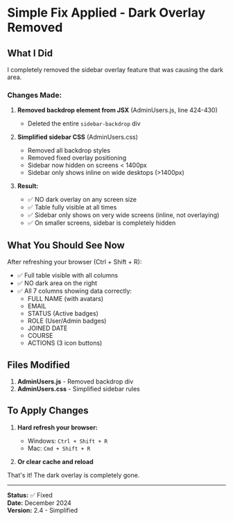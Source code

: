 # Simple Fix Applied - Dark Overlay Removed

## What I Did

I completely removed the sidebar overlay feature that was causing the dark area.

### Changes Made:

1. **Removed backdrop element from JSX** (AdminUsers.js, line 424-430)
   - Deleted the entire `sidebar-backdrop` div

2. **Simplified sidebar CSS** (AdminUsers.css)
   - Removed all backdrop styles
   - Removed fixed overlay positioning
   - Sidebar now hidden on screens < 1400px
   - Sidebar only shows inline on wide desktops (>1400px)

3. **Result:**
   - ✅ NO dark overlay on any screen size
   - ✅ Table fully visible at all times
   - ✅ Sidebar only shows on very wide screens (inline, not overlaying)
   - ✅ On smaller screens, sidebar is completely hidden

## What You Should See Now

After refreshing your browser (Ctrl + Shift + R):

- ✅ Full table visible with all columns
- ✅ NO dark area on the right
- ✅ All 7 columns showing data correctly:
  - FULL NAME (with avatars)
  - EMAIL
  - STATUS (Active badges)
  - ROLE (User/Admin badges)
  - JOINED DATE
  - COURSE
  - ACTIONS (3 icon buttons)

## Files Modified

1. **AdminUsers.js** - Removed backdrop div
2. **AdminUsers.css** - Simplified sidebar rules

## To Apply Changes

1. **Hard refresh your browser:**
   - Windows: `Ctrl + Shift + R`
   - Mac: `Cmd + Shift + R`

2. **Or clear cache and reload**

That's it! The dark overlay is completely gone.

---

**Status:** ✅ Fixed  
**Date:** December 2024  
**Version:** 2.4 - Simplified
